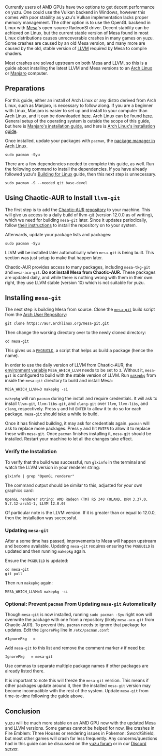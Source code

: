 Currently users of AMD GPUs have two options to get decent performance on yuzu. One could use the Vulkan backend in Windows, however this comes with poor stability as yuzu's Vulkan implementation lacks proper memory management. The other option is to use the OpenGL backend in Linux with [Mesa](https://mesa3d.org/)'s open-source RadeonSI driver. Decent stability can be achieved on Linux, but the current stable version of Mesa found in most Linux distributions causes unrecoverable crashes in many games on yuzu. Some crashes are caused by an old Mesa version, and many more are caused by the old, stable version of [LLVM](https://llvm.org/) required by Mesa to compile shaders.

Most crashes are solved upstream on both Mesa and LLVM, so this is a guide about installing the latest LLVM and Mesa versions to an [Arch Linux](https://www.archlinux.org/) or [Manjaro](https://manjaro.org/) computer.

## Preparations
For this guide, either an install of Arch Linux or any distro derived from Arch Linux, such as Manjaro, is necessary to follow along. If you are a beginner with Linux, Manjaro is easier to set up and install to your computer than Arch Linux, and it can be downloaded [here](https://manjaro.org/get-manjaro/). Arch Linux can be found [here](https://www.archlinux.org/download/). General setup of the operating system is outside the scope of this guide, but here is [Manjaro's installation guide](https://manjaro.org/support/firststeps/), and here is [Arch Linux's installation guide](https://wiki.archlinux.org/index.php/Installation_guide).

Once installed, update your packages with `pacman`, the [package manager in Arch Linux](https://wiki.archlinux.org/index.php/Pacman).
```
sudo pacman -Syu
```

There are a few dependencies needed to complete this guide, as well. Run the following command to install the dependencies. If you have already followed yuzu's [Building for Linux](https://github.com/yuzu-emu/yuzu/wiki/Building-for-Linux) guide, then this next step is unnecessary.
```
sudo pacman -S --needed git base-devel
```

## Using Chaotic-AUR to Install `llvm-git`
<!-- The following is left commented in anticipation of Arch's glibc version getting ahead of Manjaro's in the future. ->
<!-- **WARNING: Manjaro users should avoid this part of the guide for now.** Arch Linux, and Chaotic-AUR by extension, has upgraded the glibc version to 2.32, and Manjaro is still using 2.31, thus packages on Chaotic-AUR are too recent for use on Manjaro. Users should build [llvm-git](https://aur.archlinux.org/packages/llvm-git/) and [llvm-libs-git](https://aur.archlinux.org/packages/llvm-libs-git/) directly from the AUR. -->

The first step is to add the [Chaotic-AUR](https://lonewolf.pedrohlc.com/chaotic-aur/) [repository](https://wiki.archlinux.org/index.php/Unofficial_user_repositories) to your machine. This will give us access to a daily build of llvm-git (version 12.0.0 as of writing), which we need for building `mesa-git` later. Since it updates periodically, follow [their instructions](https://lonewolf.pedrohlc.com/chaotic-aur/) to install the repository on to your system.

Afterwards, update your package lists and packages:
```
sudo pacman -Syu
```

LLVM will be installed later automatically when `mesa-git` is being built. This section was just setup to make that happen later.

Chaotic-AUR provides access to many packages, including `mesa-tkg-git` and `mesa-aco-git`. **Do not install Mesa from Chaotic-AUR.** These packages are updated daily, and while there is nothing wrong with them in their own right, they use LLVM stable (version 10) which is not suitable for yuzu.

## Installing `mesa-git`
The next step is building Mesa from source. Clone the [`mesa-git`](https://aur.archlinux.org/packages/mesa-git/) build script from the [Arch User Repository](https://wiki.archlinux.org/index.php/Arch_User_Repository):
```
git clone https://aur.archlinux.org/mesa-git.git
```
Then change the working directory over to the newly cloned directory:
```
cd mesa-git
```
This gives us a [`PKGBUILD`](https://wiki.archlinux.org/index.php/PKGBUILD), a script that helps us build a package (hence the name).

In order to use the daily version of LLVM from Chaotic-AUR, the [environment variable](https://wiki.archlinux.org/index.php/Environment_variables) `MESA_WHICH_LLVM` needs to be set to `3`. Without it, `mesa-git` is configured to build with the stable version of LLVM. Run [`makepkg`](https://wiki.archlinux.org/index.php/Makepkg) from inside the `mesa-git` directory to build and install Mesa:
```
MESA_WHICH_LLVM=3 makepkg -si
```

`makepkg` will run `pacman` during the install and require credentials. It will ask to install `llvm-git`, `llvm-libs-git`, and `clang-git` over `llvm`, `llvm-libs`, and `clang`, respectively. Press `y` and hit `ENTER` to allow it to do so for each package. `mesa-git` should take a while to build.

Once it has finished building, it may ask for credentials again. `pacman` will ask to replace more packages. Press `y` and hit `ENTER` to allow it to replace these with `mesa-git`. Once `pacman` finishes installing it, `mesa-git` should be installed. Restart your machine to let all the changes take effect.

### Verify the Installation
To verify that the build was successful, run `glxinfo` in the terminal and watch the LLVM version in your renderer string:
```
glxinfo | grep "OpenGL renderer"
```
The command output should be similar to this, adjusted for your own graphics card:
```
OpenGL renderer string: AMD Radeon (TM) R5 340 (OLAND, DRM 3.37.0, 5.7.12-arch1-1, LLVM 12.0.0)
```
Of particular note is the LLVM version. If it is greater than or equal to 12.0.0, then the installation was successful.

### Updating `mesa-git`
After a some time has passed, improvements to Mesa will happen upstream and become available. Updating `mesa-git` requires ensuring the `PKGBUILD` is updated and then running `makepkg` again.

Ensure the `PKGBUILD` is updated:
```
cd mesa-git
git pull
```
Then run `makepkg` again:
```
MESA_WHICH_LLVM=3 makepkg -si
```

### Optional: Prevent `pacman` From Updating `mesa-git` Automatically
Though `mesa-git` is now installed, running `sudo pacman -Syu` right now will overwrite the package with one from a repository (likely `mesa-aco-git` from Chaotic-AUR). To prevent this, `pacman` needs to ignore that package for updates. Edit the `IgnorePkg` line in `/etc/pacman.conf`:
```
#IgnorePkg   =
```
Add `mesa-git` to this list and remove the comment marker `#` if need be:
```
IgnorePkg   = mesa-git
```
Use commas to separate multiple package names if other packages are already listed there.

It is important to note this will freeze the `mesa-git` version. This means if other packages update around it, then the installed `mesa-git` version may become incompatible with the rest of the system. Update `mesa-git` from time-to-time following the guide above.

## Conclusion
yuzu will be much more stable on an AMD GPU now with the updated Mesa and LLVM versions. Some games cannot be helped for now, like crashes in Fire Emblem: Three Houses or rendering issues in Pokemon: Sword/Shield, but most other games will crash far less frequently. Any concerns/questions had in this guide can be discussed on the [yuzu forum](https://community.citra-emu.org/c/yuzu-support) or in our [Discord server](https://discord.gg/u77vRWY).
